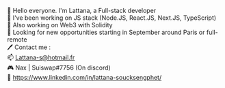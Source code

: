 👋 Hello everyone. I'm Lattana, a Full-stack developer  
👀 I've been working on JS stack (Node.JS, React.JS, Next.JS, TypeScript)  
🌱 Also working on Web3 with Solidity  
💞️ Looking for new opportunities starting in September around Paris or full-remote  
🖊️ Contact me :  
📫 Lattana-s@hotmail.fr  
🎮 Nax | Suiswap#7756 (On discord)  
📖 https://www.linkedin.com/in/lattana-soucksengphet/  
